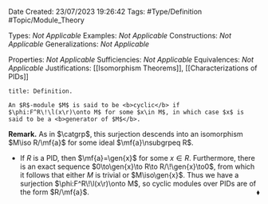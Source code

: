 <div class="topSpace"></div>

Date Created: 23/07/2023 19:26:42
Tags: #Type/Definition #Topic/Module_Theory

Types: <i>Not Applicable</i>
Examples: <i>Not Applicable</i>
Constructions: <i>Not Applicable</i>
Generalizations: <i>Not Applicable</i>

Properties: <i>Not Applicable</i>
Sufficiencies: <i>Not Applicable</i>
Equivalences: <i>Not Applicable</i>
Justifications: [[Isomorphism Theorems]], [[Characterizations of PIDs]]

``` ad-Definition
title: Definition.

An $R$-module $M$ is said to be <b>cyclic</b> if $\phi:F^R\!\l(x\r)\onto M$ for some $x\in M$, in which case $x$ is said to be a <b>generator of $M$</b>.

```

<b>Remark.</b> As in $\catgrp$, this surjection descends into an isomorphism $M\iso R/\mf{a}$ for some ideal $\mf{a}\nsubgrpeq R$.
* If $R$ is a PID, then $\mf{a}=\gen{x}$ for some $x\in R$. Furthermore, there is an exact sequence $0\to\gen{x}\to R\to R/\!\gen{x}\to0$, from which it follows that either $M$ is trivial or $M\iso\gen{x}$. Thus we have a surjection $\phi:F^R\!\l(x\r)\onto M$, so cyclic modules over PIDs are of the form $R/\mf{a}$.<span style="float:right;">$\blacklozenge$</span>
